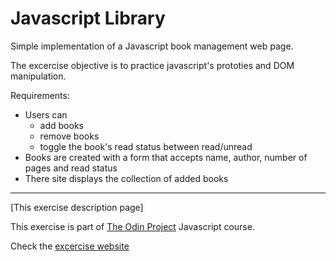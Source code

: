 # Javascript Library

Simple implementation of a Javascript book management web page.

The excercise objective is to practice javascript's prototies and DOM manipulation.

Requirements:
- Users can
  - add books
  - remove books
  - toggle the book's read status between read/unread
- Books are created with a form that accepts name, author, number of pages and read status
- There site displays the collection of added books

---

[This exercise description page]

This exercise is part of [The Odin Project][top home] Javascript course.

Check the [excercise website][project page]

[top home]: https://www.theodinproject.com/lessons/javascript-library
[project page]: https://www.theodinproject.com/lessons/javascript-library
